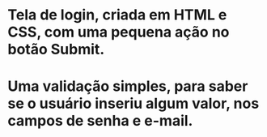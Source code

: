 # Tela de login, criada em HTML e CSS, com uma pequena ação no botão Submit.
# Uma validação simples, para saber se o usuário inseriu algum valor, nos campos de senha e e-mail.

